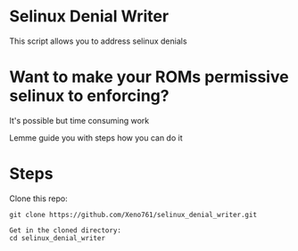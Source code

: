 # Selinux Denial Writer
This script allows you to address selinux denials 

# Want to make your ROMs permissive selinux to enforcing?
It's possible but time consuming work 

Lemme guide you with steps how you can do it 

# Steps
Clone this repo:
```
git clone https://github.com/Xeno761/selinux_denial_writer.git

Get in the cloned directory:
cd selinux_denial_writer
```
